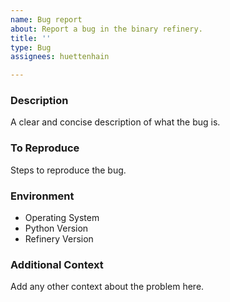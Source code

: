 ```yaml
---
name: Bug report
about: Report a bug in the binary refinery.
title: ''
type: Bug
assignees: huettenhain

---
```


### Description
A clear and concise description of what the bug is.

### To Reproduce
Steps to reproduce the bug.

### Environment
- Operating System
- Python Version
- Refinery Version

### Additional Context
Add any other context about the problem here.

